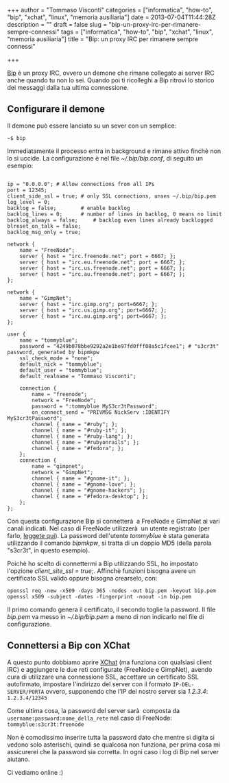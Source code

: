 +++
author = "Tommaso Visconti"
categories = ["informatica", "how-to", "bip", "xchat", "linux", "memoria ausiliaria"]
date = 2013-07-04T11:44:28Z
description = ""
draft = false
slug = "bip-un-proxy-irc-per-rimanere-sempre-connessi"
tags = ["informatica", "how-to", "bip", "xchat", "linux", "memoria ausiliaria"]
title = "Bip: un proxy IRC per rimanere sempre connessi"

+++

[Bip](http://bip.milkypond.org/) è un proxy IRC, ovvero un demone che rimane collegato ai server IRC anche quando tu non lo sei. Quando poi ti ricolleghi a Bip ritrovi lo storico dei messaggi dalla tua ultima connessione.

## Configurare il demone

Il demone può essere lanciato su un sever con un semplice:

`~$ bip`

Immediatamente il processo entra in background e rimane attivo finchè non lo si uccide. La configurazione è nel file _~/.bip/bip.conf_, di seguito un esempio:

```prettyprint lang-bash

ip = "0.0.0.0"; # Allow connections from all IPs
port = 12345;
client_side_ssl = true; # only SSL connections, unses ~/.bip/bip.pem
log_level = 0;
backlog = false;		# enable backlog
backlog_lines = 0;		# number of lines in backlog, 0 means no limit
backlog_always = false;		# backlog even lines already backlogged
blreset_on_talk = false;
backlog_msg_only = true;

network {
	name = "FreeNode";
	server { host = "irc.freenode.net"; port = 6667; };
	server { host = "irc.eu.freenode.net"; port = 6667; };
	server { host = "irc.us.freenode.net"; port = 6667; };
	server { host = "irc.au.freenode.net"; port = 6667; };
};

network {
	name = "GimpNet";
	server { host = "irc.gimp.org"; port=6667; };
	server { host = "irc.us.gimp.org"; port=6667; };
	server { host = "irc.au.gimp.org"; port=6667; };
};

user {
	name = "tommyblue";
	password = "4249b078bbe9292a2e1be97fd0fff08a5c1fcee1"; # "s3cr3t" password, generated by bipmkpw
	ssl_check_mode = "none";
	default_nick = "tommyblue";
	default_user = "tommyblue";
	default_realname = "Tommaso Visconti";

	connection {
		name = "freenode";
		network = "FreeNode";
		password = ":tommyblue MyS3cr3tPassword";
		on_connect_send = "PRIVMSG NickServ :IDENTIFY MyS3cr3tPassword";
		channel { name = "#ruby"; };
		channel { name = "#ruby-it"; };
		channel { name = "#ruby-lang"; };
		channel { name = "#rubyonrails"; };
		channel { name = "#fedora"; };
	};
	connection {
		name = "gimpnet";
		network = "GimpNet";
		channel { name = "#gnome-it"; };
		channel { name = "#gnome-love"; };
		channel { name = "#gnome-hackers"; };
		channel { name = "#fedora-desktop"; };
	};
};

```


Con questa configurazione Bip si connetterà  a FreeNode e GimpNet ai vari canali indicati. Nel caso di FreeNode utilizzerà  un utente registrato (per farlo, [leggete qui](http://freenode.net/faq.shtml#nicksetup)).
La password dell'utente _tommyblue_ è stata generata utilizzando il comando _bipmkpw_, si tratta di un doppio MD5 (della parola "s3cr3t", in questo esempio).

Poichè ho scelto di connettermi a Bip utilizzando SSL, ho impostato l'opzione _client\_site\_ssl = true;_. Affinchè funzioni bisogna avere un certificato SSL valido oppure bisogna crearselo, con:

`openssl req -new -x509 -days 365 -nodes -out bip.pem -keyout bip.pem
openssl x509 -subject -dates -fingerprint -noout -in bip.pem`

Il primo comando genera il certificato, il secondo toglie la password. Il file _bip.pem_ va messo in _~/.bip/bip.pem_ a meno di non indicarlo nel file di configurazione.

## Connettersi a Bip con XChat

A questo punto dobbiamo aprire [XChat](http://xchat.org/) (ma funziona con qualsiasi client IRC) e aggiungere le due reti configurate (FreeNode e GimpNet), avendo cura di utilizzare una connessione SSL, accettare un certificato SSL autofirmato, impostare l'indirizzo del server con il formato
`IP-DEL-SERVER/PORTA`
ovvero, supponendo che l'IP del nostro server sia _1.2.3.4_:
`1.2.3.4/12345`

Come ultima cosa, la password del server sarà  composta da
`username:password:nome_della_rete`
nel caso di FreeNode:
`tommyblue:s3cr3t:freenode`

Non è comodissimo inserire tutta la password dato che mentre si digita si vedono solo asterischi, quindi se qualcosa non funziona, per prima cosa mi assicurerei che la password sia corretta. In ogni caso i log di Bip nel server aiutano.

Ci vediamo online :)
